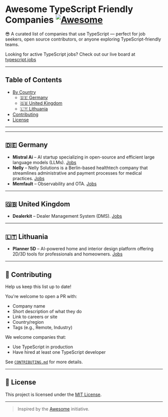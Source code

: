 # Awesome TypeScript Friendly Companies [![Awesome](https://awesome.re/badge.svg)](https://awesome.re)

😎 A curated list of companies that use TypeScript — perfect for job seekers, open source contributors, or anyone exploring TypeScript-friendly teams.

Looking for active TypeScript jobs? Check out our live board at [typescript.jobs](https://typescript.jobs)

---

## Table of Contents

<!-- - [Remote-Friendly](#remote-friendly) -->
- [By Country](#by-country)
  <!-- - [🇺🇸 United States](#united-states) -->
  - [🇩🇪 Germany](#germany)
  - [🇬🇧 United Kingdom](#united-kingdom)
  - [🇱🇹 Lithuania](##lithuania)
- [Contributing](#contributing)
- [License](#license)

---

<!-- ## 🌍 Remote-Friendly

- **Vercel** – Frontend hosting platform, uses TypeScript across the stack. [Careers](https://vercel.com/careers)
- **Supabase** – Open-source Firebase alternative. TypeScript from top to bottom. [Website](https://supabase.com)

--- -->

<!-- ## 🇺🇸 United States

- **Stripe** – Fintech giant, TypeScript used heavily in frontend/backend. [Jobs](https://stripe.com/jobs)
- **Turborepo (by Vercel)** – Monorepo build tool, written in TypeScript. [GitHub](https://github.com/vercel/turbo) -->

---

## 🇩🇪 Germany

- **Mistral Ai** – AI startup specializing in open-source and efficient large language models (LLMs). [Jobs](https://jobs.lever.co/mistral)
- **Nelly** – Nelly Solutions is a Berlin-based healthtech company that streamlines administrative and payment processes for medical practices. [Jobs](https://jobs.lever.co/nelly)
- **Memfault** – Observability and OTA. [Jobs](https://jobs.lever.co/memfault)

---

## 🇬🇧 United Kingdom

- **Dealerkit** – Dealer Management System (DMS). [Jobs](https://dealerkit.notion.site/ebd/1e20535d9ce0802e8f07f4a962201d0d)

---

## 🇱🇹 Lithuania

- **Planner 5D** – AI-powered home and interior design platform offering 2D/3D tools for professionals and homeowners. [Jobs](https://jobs.lever.co/planner5d)

---

## 🤝 Contributing

Help us keep this list up to date!

You're welcome to open a PR with:

- Company name
- Short description of what they do
- Link to careers or site
- Country/region
- Tags (e.g., Remote, Industry)

We welcome companies that:
- Use TypeScript in production
- Have hired at least one TypeScript developer

See [`CONTRIBUTING.md`](CONTRIBUTING.md) for more details.

---

## 📄 License

This project is licensed under the [MIT License](LICENSE).

---

> Inspired by the [Awesome](https://github.com/sindresorhus/awesome) initiative.